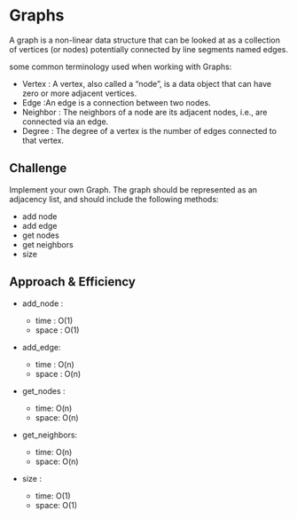 # Graphs
<!-- Short summary or background information -->
A graph is a non-linear data structure that can be looked at as a collection of vertices (or nodes) potentially connected by line segments named edges.

some common terminology used when working with Graphs:

* Vertex : A vertex, also called a “node”, is a data object that can have zero or more adjacent vertices.
* Edge :An edge is a connection between two nodes.
* Neighbor : The neighbors of a node are its adjacent nodes, i.e., are connected via an edge.
* Degree : The degree of a vertex is the number of edges connected to that vertex.

## Challenge
<!-- Description of the challenge -->
Implement your own Graph. The graph should be represented as an adjacency list, and should include the following methods:
* add node 
* add edge 
* get nodes 
* get neighbors 
* size

## Approach & Efficiency
<!-- What approach did you take? Why? What is the Big O space/time for this approach? -->
* add_node :
  * time : O(1)
  * space : O(1)

* add_edge:
  * time : O(n)
  * space : O(n)

* get_nodes :
  * time: O(n)
  * space: O(n)

* get_neighbors:
  * time: O(n)
  * space: O(n)

* size :
  * time: O(1)
  * space: O(1)